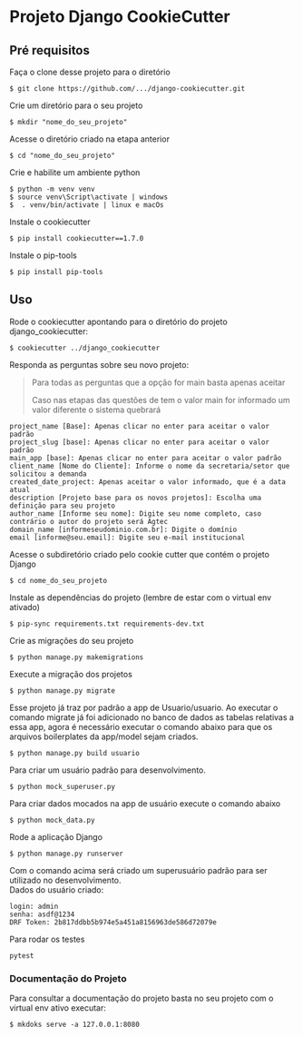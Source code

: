 # Projeto Django CookieCutter 

## Pré requisitos

Faça o clone desse projeto para o diretório

    $ git clone https://github.com/.../django-cookiecutter.git

Crie um diretório para o seu projeto

    $ mkdir "nome_do_seu_projeto"

Acesse o diretório criado na etapa anterior

    $ cd "nome_do_seu_projeto" 

Crie e habilite um ambiente python
    
    $ python -m venv venv
    $ source venv\Script\activate | windows
    $  . venv/bin/activate | linux e macOs

Instale o cookiecutter

    $ pip install cookiecutter==1.7.0

Instale o pip-tools

    $ pip install pip-tools

## Uso

Rode o cookiecutter apontando para o diretório do projeto django_cookiecutter:

    $ cookiecutter ../django_cookiecutter

Responda as perguntas sobre seu novo projeto:
> Para todas as perguntas que a opção for main basta apenas aceitar
> 
> Caso nas etapas das questões de tem o valor main for informado um valor diferente o sistema quebrará 

    project_name [Base]: Apenas clicar no enter para aceitar o valor padrão
    project_slug [base]: Apenas clicar no enter para aceitar o valor padrão
    main_app [base]: Apenas clicar no enter para aceitar o valor padrão
    client_name [Nome do Cliente]: Informe o nome da secretaria/setor que solicitou a demanda
    created_date_project: Apenas aceitar o valor informado, que é a data atual
    description [Projeto base para os novos projetos]: Escolha uma definição para seu projeto
    author_name [Informe seu nome]: Digite seu nome completo, caso contrário o autor do projeto será Agtec
    domain_name [informeseudominio.com.br]: Digite o domínio 
    email [informe@seu.email]: Digite seu e-mail institucional

Acesse o subdiretório criado pelo cookie cutter que contém o projeto Django

    $ cd nome_do_seu_projeto

Instale as dependências do projeto (lembre de estar com o virtual env ativado)

    $ pip-sync requirements.txt requirements-dev.txt

Crie as migrações do seu projeto

    $ python manage.py makemigrations

Execute a migração dos projetos

    $ python manage.py migrate

Esse projeto já traz por padrão a app de Usuario/usuario. Ao executar o comando migrate já foi adicionado no banco 
de dados as tabelas relativas a essa app, agora é necessário executar o comando abaixo para que os arquivos 
boilerplates da app/model sejam criados.

    $ python manage.py build usuario

Para criar um usuário padrão para desenvolvimento.

    $ python mock_superuser.py

Para criar dados mocados na app de usuário execute o comando abaixo

    $ python mock_data.py

Rode a aplicação Django

    $ python manage.py runserver

Com o comando acima será criado um superusuário padrão para ser utilizado no desenvolvimento.  
Dados do usuário criado:

    login: admin  
    senha: asdf@1234  
    DRF Token: 2b817ddbb5b974e5a451a8156963de586d72079e

Para rodar os testes

    pytest

### Documentação do Projeto

Para consultar a documentação do projeto basta no seu projeto com o virtual env ativo executar:

    $ mkdoks serve -a 127.0.0.1:8080